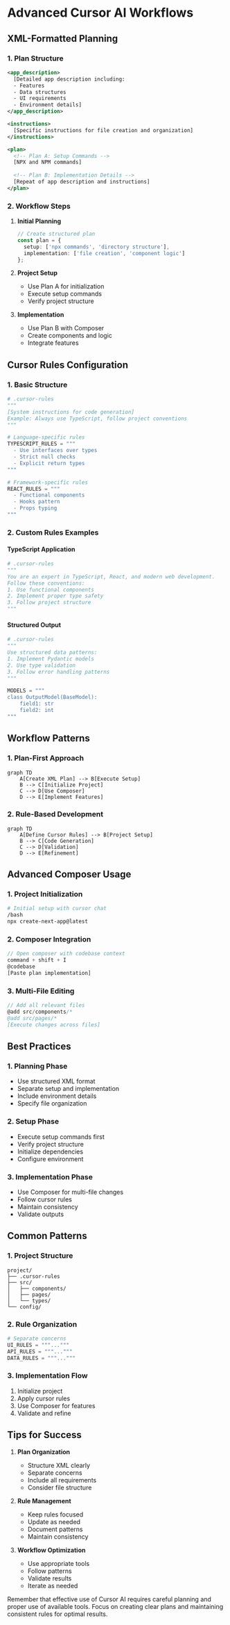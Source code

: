 # Advanced Cursor AI Workflows

## XML-Formatted Planning

### 1. Plan Structure
```xml
<app_description>
  [Detailed app description including:
  - Features
  - Data structures
  - UI requirements
  - Environment details]
</app_description>

<instructions>
  [Specific instructions for file creation and organization]
</instructions>

<plan>
  <!-- Plan A: Setup Commands -->
  [NPX and NPM commands]
  
  <!-- Plan B: Implementation Details -->
  [Repeat of app description and instructions]
</plan>
```

### 2. Workflow Steps
1. **Initial Planning**
   ```typescript
   // Create structured plan
   const plan = {
     setup: ['npx commands', 'directory structure'],
     implementation: ['file creation', 'component logic']
   };
   ```

2. **Project Setup**
   - Use Plan A for initialization
   - Execute setup commands
   - Verify project structure

3. **Implementation**
   - Use Plan B with Composer
   - Create components and logic
   - Integrate features

## Cursor Rules Configuration

### 1. Basic Structure
```python
# .cursor-rules
"""
[System instructions for code generation]
Example: Always use TypeScript, follow project conventions
"""

# Language-specific rules
TYPESCRIPT_RULES = """
  - Use interfaces over types
  - Strict null checks
  - Explicit return types
"""

# Framework-specific rules
REACT_RULES = """
  - Functional components
  - Hooks pattern
  - Props typing
"""
```

### 2. Custom Rules Examples

#### TypeScript Application
```python
# .cursor-rules
"""
You are an expert in TypeScript, React, and modern web development.
Follow these conventions:
1. Use functional components
2. Implement proper type safety
3. Follow project structure
"""
```

#### Structured Output
```python
# .cursor-rules
"""
Use structured data patterns:
1. Implement Pydantic models
2. Use type validation
3. Follow error handling patterns
"""

MODELS = """
class OutputModel(BaseModel):
    field1: str
    field2: int
"""
```

## Workflow Patterns

### 1. Plan-First Approach
```mermaid
graph TD
    A[Create XML Plan] --> B[Execute Setup]
    B --> C[Initialize Project]
    C --> D[Use Composer]
    D --> E[Implement Features]
```

### 2. Rule-Based Development
```mermaid
graph TD
    A[Define Cursor Rules] --> B[Project Setup]
    B --> C[Code Generation]
    C --> D[Validation]
    D --> E[Refinement]
```

## Advanced Composer Usage

### 1. Project Initialization
```bash
# Initial setup with cursor chat
/bash
npx create-next-app@latest
```

### 2. Composer Integration
```typescript
// Open composer with codebase context
command + shift + I
@codebase
[Paste plan implementation]
```

### 3. Multi-File Editing
```typescript
// Add all relevant files
@add src/components/*
@add src/pages/*
[Execute changes across files]
```

## Best Practices

### 1. Planning Phase
- Use structured XML format
- Separate setup and implementation
- Include environment details
- Specify file organization

### 2. Setup Phase
- Execute setup commands first
- Verify project structure
- Initialize dependencies
- Configure environment

### 3. Implementation Phase
- Use Composer for multi-file changes
- Follow cursor rules
- Maintain consistency
- Validate outputs

## Common Patterns

### 1. Project Structure
```
project/
├── .cursor-rules
├── src/
│   ├── components/
│   ├── pages/
│   └── types/
└── config/
```

### 2. Rule Organization
```python
# Separate concerns
UI_RULES = """..."""
API_RULES = """..."""
DATA_RULES = """..."""
```

### 3. Implementation Flow
1. Initialize project
2. Apply cursor rules
3. Use Composer for features
4. Validate and refine

## Tips for Success

1. **Plan Organization**
   - Structure XML clearly
   - Separate concerns
   - Include all requirements
   - Consider file structure

2. **Rule Management**
   - Keep rules focused
   - Update as needed
   - Document patterns
   - Maintain consistency

3. **Workflow Optimization**
   - Use appropriate tools
   - Follow patterns
   - Validate results
   - Iterate as needed

Remember that effective use of Cursor AI requires careful planning and proper use of available tools. Focus on creating clear plans and maintaining consistent rules for optimal results.